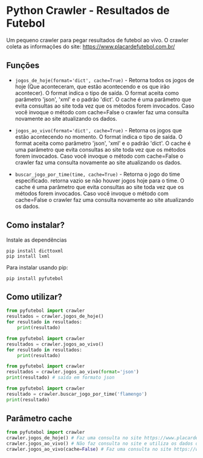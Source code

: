 # Python Crawler - Resultados de Futebol

Um pequeno crawler para pegar resultados de futebol ao vivo.
O crawler coleta as informações do site: https://www.placardefutebol.com.br/

## Funções

* `jogos_de_hoje(format='dict', cache=True)` - Retorna todos os jogos de hoje (Que aconteceram, que estão acontecendo e os que irão acontecer).
O format indica o tipo de saída.
O format aceita como parâmetro 'json', 'xml' e o padrão 'dict'.
O cache é uma parâmetro que evita consultas ao site toda vez que os métodos forem invocados. Caso você invoque o método com cache=False
o crawler faz uma consulta novamente ao site atualizando os dados.

* `jogos_ao_vivo(format='dict', cache=True)` - Retorna os jogos que estão acontecendo no momento.
O format indica o tipo de saída.
O format aceita como parâmetro 'json', 'xml' e o padrão 'dict'.
O cache é uma parâmetro que evita consultas ao site toda vez que os métodos forem invocados. Caso você invoque o método com cache=False
o crawler faz uma consulta novamente ao site atualizando os dados.

* `buscar_jogo_por_time(time, cache=True)` - Retorna o jogo do time especificado.
retorna vazio se não houver jogos hoje para o time.
O cache é uma parâmetro que evita consultas ao site toda vez que os métodos forem invocados. Caso você invoque o método com cache=False
o crawler faz uma consulta novamente ao site atualizando os dados.


## Como instalar?

Instale as dependências

```console
pip install dicttoxml
pip install lxml
```

Para instalar usando pip:

```console
pip install pyfutebol
```

## Como utilizar?

```python
from pyfutebol import crawler
resultados = crawler.jogos_de_hoje()
for resultado in resultados:
	print(resultado)
```

```python
from pyfutebol import crawler
resultados = crawler.jogos_ao_vivo()
for resultado in resultados:
	print(resultado)
```

```python
from pyfutebol import crawler
resultados = crawler.jogos_ao_vivo(format='json')
print(resultado) # saída em formato json
```

```python
from pyfutebol import crawler
resultado = crawler.buscar_jogo_por_time('flamengo')
print(resultado)
```

## Parâmetro cache

```python
from pyfutebol import crawler
crawler.jogos_de_hoje() # Faz uma consulta no site https://www.placardefutebol.com.br/ e pega os resultados.
crawler.jogos_ao_vivo() # Não faz consulta no site e utiliza os dados obtidos quando o método anterior foi executado.
crawler.jogos_ao_vivo(cache=False) # Faz uma consulta no site https://www.placardefutebol.com.br/ e pega os resultados.
